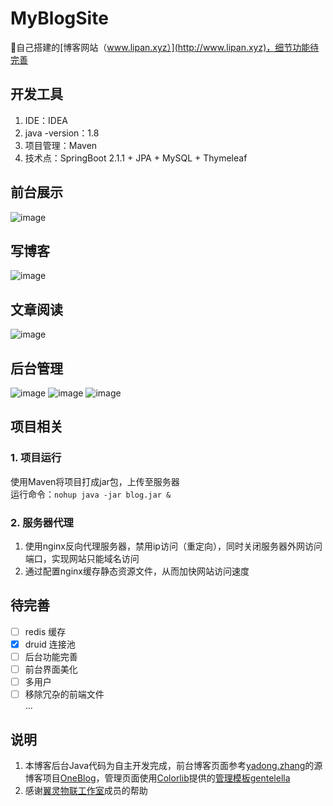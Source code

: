 # MyBlogSite
:book:自己搭建的[博客网站（www.lipan.xyz）](http://www.lipan.xyz)，细节功能待完善
## 开发工具
1. IDE：IDEA
2. java -version：1.8
2. 项目管理：Maven
3. 技术点：SpringBoot 2.1.1 + JPA + MySQL + Thymeleaf
## 前台展示
![image](http://fantasticpan.oss-cn-beijing.aliyuncs.com/index.png)
## 写博客
![image](https://fantasticpan.oss-cn-beijing.aliyuncs.com/TIM%E6%88%AA%E5%9B%BE20181214133751.png)
## 文章阅读
![image](http://fantasticpan.oss-cn-beijing.aliyuncs.com/readArticle.png)
## 后台管理
![image](http://fantasticpan.oss-cn-beijing.aliyuncs.com/back-index.png)
![image](http://fantasticpan.oss-cn-beijing.aliyuncs.com/back-article.png)
![image](http://fantasticpan.oss-cn-beijing.aliyuncs.com/back-article2.png)
## 项目相关
### 1. 项目运行
使用Maven将项目打成jar包，上传至服务器<br/>
运行命令：`nohup java -jar blog.jar &`
### 2. 服务器代理
1. 使用nginx反向代理服务器，禁用ip访问（重定向），同时关闭服务器外网访问端口，实现网站只能域名访问
2. 通过配置nginx缓存静态资源文件，从而加快网站访问速度
## 待完善
- [ ] redis 缓存
- [x] druid 连接池
- [ ] 后台功能完善
- [ ] 前台界面美化
- [ ] 多用户
- [ ] 移除冗杂的前端文件<br/>
...
## 说明
1. 本博客后台Java代码为自主开发完成，前台博客页面参考[yadong.zhang](https://gitee.com/yadong.zhang)的源博客项目[OneBlog](https://gitee.com/yadong.zhang/DBlog)，管理页面使用[Colorlib](https://colorlib.com/)提供的[管理模板](https://colorlib.com/wp/free-admin-templates/)[gentelella](https://colorlib.com/polygon/gentelella/index.html)
2. 感谢[翼灵物联工作室](www.swpuiot.com)成员的帮助
